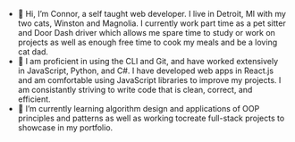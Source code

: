 - 👋 Hi, I’m Connor, a self taught web developer. I live in Detroit, MI with my two cats, Winston and Magnolia. I currently work part time as a pet sitter and Door Dash driver which allows me spare time to study or work on projects as well as enough free time to cook my meals and be a loving cat dad.
- 👀 I am proficient in using the CLI and Git, and have worked extensively in JavaScript, Python, and C#. I have developed web apps in React.js and am comfortable using JavaScript libraries to improve my projects. I am consistantly striving to write code that is clean, correct, and efficient.
- 🌱 I’m currently learning algorithm design and applications of OOP principles and patterns as well as working tocreate full-stack projects to showcase in my portfolio.

<!---
ronnoc710/ronnoc710 is a ✨ special ✨ repository because its `README.md` (this file) appears on your GitHub profile.
You can click the Preview link to take a look at your changes.
--->
